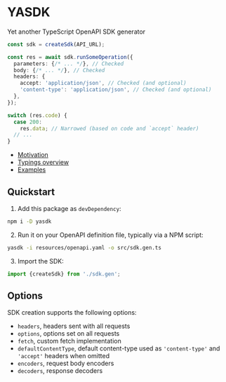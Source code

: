 # YASDK

Yet another TypeScript OpenAPI SDK generator



```typescript
const sdk = createSdk(API_URL);

const res = await sdk.runSomeOperation({
  parameters: {/* ... */}, // Checked
  body: {/* ... */}, // Checked
  headers: {
    accept: 'application/json', // Checked (and optional)
    'content-type': 'application/json', // Checked (and optional)
  },
});

switch (res.code) {
  case 200:
    res.data; // Narrowed (based on code and `accept` header)
  // ...
}
```

+ [Motivation](https://github.com/mtth/yasdk#why)
+ [Typings overview](https://github.com/mtth/yasdk#typings-overview)
+ [Examples](https://github.com/mtth/yasdk#examples)

## Quickstart

1. Add this package as `devDependency`:

```sh
npm i -D yasdk
```

2. Run it on your OpenAPI definition file, typically via a NPM script:

```sh
yasdk -i resources/openapi.yaml -o src/sdk.gen.ts
```

3. Import the SDK:

```typescript
import {createSdk} from './sdk.gen';
```

## Options

SDK creation supports the following options:

+ `headers`, headers sent with all requests
+ `options`, options set on all requests
+ `fetch`, custom fetch implementation
+ `defaultContentType`, default content-type used as `'content-type'` and
  `'accept'` headers when omitted
+ `encoders`, request body encoders
+ `decoders`, response decoders
